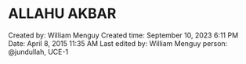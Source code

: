 # ALLAHU AKBAR

Created by: William Menguy
Created time: September 10, 2023 6:11 PM
Date: April 8, 2015 11:35 AM
Last edited by: William Menguy
person: @jundullah, UCE-1